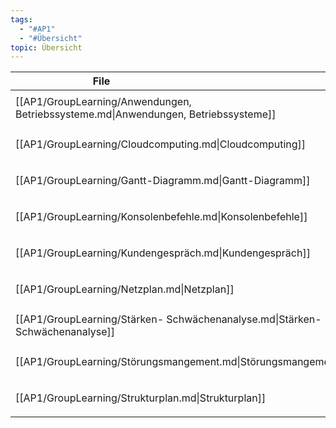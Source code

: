 ```yaml
---
tags:
  - "#AP1"
  - "#Übersicht"
topic: Übersicht
---
```

| <div style="width:275px;">File<div>                                                 | <div style='width:150px;'>Topic</div> | <div style='width:200px;'>Tags</div> |
| ----------------------------------------------------------------------------------- | ------------------------------------- | ------------------------------------ |
| [[AP1/GroupLearning/Anwendungen, Betriebssysteme.md\|Anwendungen, Betriebssysteme]] | Funktionsweise PC                     | <ul><li>#AP1</li></ul>               |
| [[AP1/GroupLearning/Cloudcomputing.md\|Cloudcomputing]]                             | Netzwerktechnik, Wirtschaft           | <ul><li>#AP1</li></ul>               |
| [[AP1/GroupLearning/Gantt-Diagramm.md\|Gantt-Diagramm]]                             | Projektmanagement                     | <ul><li>#AP1</li></ul>               |
| [[AP1/GroupLearning/Konsolenbefehle.md\|Konsolenbefehle]]                           | CheatSheet, Commands                  | <ul><li>#AP1</li></ul>               |
| [[AP1/GroupLearning/Kundengespräch.md\|Kundengespräch]]                             | Wirtschaft                            | <ul><li>#AP1</li></ul>               |
| [[AP1/GroupLearning/Netzplan.md\|Netzplan]]                                         | Projektmanagement                     | <ul><li>#AP1</li></ul>               |
| [[AP1/GroupLearning/Stärken- Schwächenanalyse.md\|Stärken- Schwächenanalyse]]       | Wirtschaft                            | <ul><li>#AP1</li></ul>               |
| [[AP1/GroupLearning/Störungsmangement.md\|Störungsmangement]]                       | Wirtschaft                            | <ul><li>#AP1</li></ul>               |
| [[AP1/GroupLearning/Strukturplan.md\|Strukturplan]]                                 | Projektmanagement                     | <ul><li>#AP1</li></ul>               |




